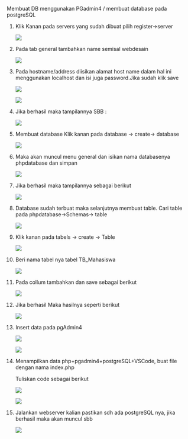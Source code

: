 ﻿Membuat DB menggunakan PGadmin4 / membuat database pada postgreSQL

1. Klik Kanan pada servers yang sudah dibuat pilih register->server

   ![](Aspose.Words.7c8a688c-f5a1-467b-a29a-d4098e2df167.001.png)

1. Pada tab general tambahkan name semisal webdesain

   ![](Aspose.Words.7c8a688c-f5a1-467b-a29a-d4098e2df167.002.png)





1. Pada hostname/address diisikan alamat host name dalam hal ini menggunakan localhost dan isi juga password.Jika sudah klik save

   ![](Aspose.Words.7c8a688c-f5a1-467b-a29a-d4098e2df167.003.png)

   ![](Aspose.Words.7c8a688c-f5a1-467b-a29a-d4098e2df167.004.png)




1. Jika berhasil maka tampilannya SBB :

   ![](Aspose.Words.7c8a688c-f5a1-467b-a29a-d4098e2df167.005.png)

1. Membuat database Klik kanan pada database -> create-> database

   ![](Aspose.Words.7c8a688c-f5a1-467b-a29a-d4098e2df167.006.png)

1. Maka akan muncul menu general dan isikan nama databasenya phpdatabase dan simpan

   ![](Aspose.Words.7c8a688c-f5a1-467b-a29a-d4098e2df167.007.png)

1. Jika berhasil maka tampilannya sebagai berikut

   ![](Aspose.Words.7c8a688c-f5a1-467b-a29a-d4098e2df167.008.png)

1. Database sudah terbuat maka selanjutnya membuat table. Cari table pada phpdatabase->Schemas-> table

   ![](Aspose.Words.7c8a688c-f5a1-467b-a29a-d4098e2df167.009.png)

1. Klik kanan pada tabels -> create -> Table

   ![](Aspose.Words.7c8a688c-f5a1-467b-a29a-d4098e2df167.010.png)

1. Beri nama tabel nya tabel TB\_Mahasiswa

   ![](Aspose.Words.7c8a688c-f5a1-467b-a29a-d4098e2df167.011.png)

1. Pada collum tambahkan dan save sebagai berikut

   ![](Aspose.Words.7c8a688c-f5a1-467b-a29a-d4098e2df167.012.png)

1. Jika berhasil Maka hasilnya seperti berikut 

   ![](Aspose.Words.7c8a688c-f5a1-467b-a29a-d4098e2df167.013.png)

1. Insert data pada pgAdmin4

   ![](Aspose.Words.7c8a688c-f5a1-467b-a29a-d4098e2df167.014.png)

   ![](Aspose.Words.7c8a688c-f5a1-467b-a29a-d4098e2df167.015.png)

1. Menampilkan data php+pgadmin4+postgreSQL+VSCode, buat file dengan nama index.php

   Tuliskan code sebagai berikut

   ![](Aspose.Words.7c8a688c-f5a1-467b-a29a-d4098e2df167.016.png)

   ![](Aspose.Words.7c8a688c-f5a1-467b-a29a-d4098e2df167.017.png)

1. Jalankan webserver kalian pastikan sdh ada postgreSQL nya, jika berhasil maka akan muncul sbb

   ![](Aspose.Words.7c8a688c-f5a1-467b-a29a-d4098e2df167.018.png)




